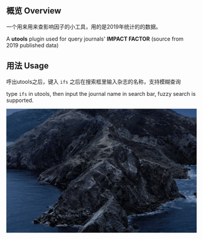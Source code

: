 ## 概览 Overview

一个用来用来查影响因子的小工具，用的是2019年统计的的数据。

A **utools** plugin used for query journals' **IMPACT FACTOR** (source from 2019 published data)



## 用法 Usage 

呼出utools之后，键入 `ifs` 之后在搜索框里输入杂志的名称，支持模糊查询

type `ifs` in utools, then input the journal name in search bar, fuzzy search is supported.

![Usage](Usage.gif)